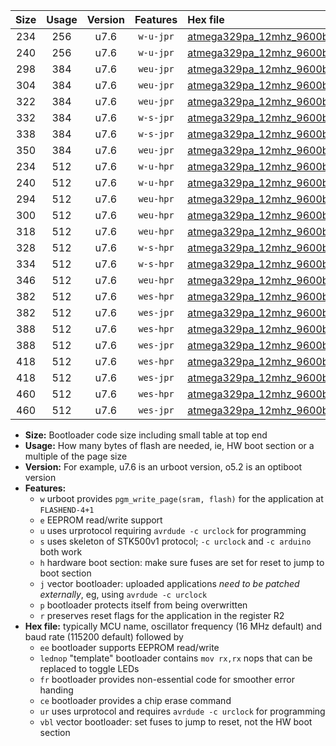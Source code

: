 |Size|Usage|Version|Features|Hex file|
|:-:|:-:|:-:|:-:|:--|
|234|256|u7.6|`w-u-jpr`|[atmega329pa_12mhz_9600bps_ur_vbl.hex](https://raw.githubusercontent.com/stefanrueger/urboot/main/bootloaders/atmega329pa/fcpu_12mhz/9600_bps/atmega329pa_12mhz_9600bps_ur_vbl.hex)|
|240|256|u7.6|`w-u-jpr`|[atmega329pa_12mhz_9600bps_lednop_ur_vbl.hex](https://raw.githubusercontent.com/stefanrueger/urboot/main/bootloaders/atmega329pa/fcpu_12mhz/9600_bps/atmega329pa_12mhz_9600bps_lednop_ur_vbl.hex)|
|298|384|u7.6|`weu-jpr`|[atmega329pa_12mhz_9600bps_ee_ur_vbl.hex](https://raw.githubusercontent.com/stefanrueger/urboot/main/bootloaders/atmega329pa/fcpu_12mhz/9600_bps/atmega329pa_12mhz_9600bps_ee_ur_vbl.hex)|
|304|384|u7.6|`weu-jpr`|[atmega329pa_12mhz_9600bps_ee_lednop_ur_vbl.hex](https://raw.githubusercontent.com/stefanrueger/urboot/main/bootloaders/atmega329pa/fcpu_12mhz/9600_bps/atmega329pa_12mhz_9600bps_ee_lednop_ur_vbl.hex)|
|322|384|u7.6|`weu-jpr`|[atmega329pa_12mhz_9600bps_ee_lednop_fr_ur_vbl.hex](https://raw.githubusercontent.com/stefanrueger/urboot/main/bootloaders/atmega329pa/fcpu_12mhz/9600_bps/atmega329pa_12mhz_9600bps_ee_lednop_fr_ur_vbl.hex)|
|332|384|u7.6|`w-s-jpr`|[atmega329pa_12mhz_9600bps_vbl.hex](https://raw.githubusercontent.com/stefanrueger/urboot/main/bootloaders/atmega329pa/fcpu_12mhz/9600_bps/atmega329pa_12mhz_9600bps_vbl.hex)|
|338|384|u7.6|`w-s-jpr`|[atmega329pa_12mhz_9600bps_lednop_vbl.hex](https://raw.githubusercontent.com/stefanrueger/urboot/main/bootloaders/atmega329pa/fcpu_12mhz/9600_bps/atmega329pa_12mhz_9600bps_lednop_vbl.hex)|
|350|384|u7.6|`weu-jpr`|[atmega329pa_12mhz_9600bps_ee_lednop_fr_ce_ur_vbl.hex](https://raw.githubusercontent.com/stefanrueger/urboot/main/bootloaders/atmega329pa/fcpu_12mhz/9600_bps/atmega329pa_12mhz_9600bps_ee_lednop_fr_ce_ur_vbl.hex)|
|234|512|u7.6|`w-u-hpr`|[atmega329pa_12mhz_9600bps_ur.hex](https://raw.githubusercontent.com/stefanrueger/urboot/main/bootloaders/atmega329pa/fcpu_12mhz/9600_bps/atmega329pa_12mhz_9600bps_ur.hex)|
|240|512|u7.6|`w-u-hpr`|[atmega329pa_12mhz_9600bps_lednop_ur.hex](https://raw.githubusercontent.com/stefanrueger/urboot/main/bootloaders/atmega329pa/fcpu_12mhz/9600_bps/atmega329pa_12mhz_9600bps_lednop_ur.hex)|
|294|512|u7.6|`weu-hpr`|[atmega329pa_12mhz_9600bps_ee_ur.hex](https://raw.githubusercontent.com/stefanrueger/urboot/main/bootloaders/atmega329pa/fcpu_12mhz/9600_bps/atmega329pa_12mhz_9600bps_ee_ur.hex)|
|300|512|u7.6|`weu-hpr`|[atmega329pa_12mhz_9600bps_ee_lednop_ur.hex](https://raw.githubusercontent.com/stefanrueger/urboot/main/bootloaders/atmega329pa/fcpu_12mhz/9600_bps/atmega329pa_12mhz_9600bps_ee_lednop_ur.hex)|
|318|512|u7.6|`weu-hpr`|[atmega329pa_12mhz_9600bps_ee_lednop_fr_ur.hex](https://raw.githubusercontent.com/stefanrueger/urboot/main/bootloaders/atmega329pa/fcpu_12mhz/9600_bps/atmega329pa_12mhz_9600bps_ee_lednop_fr_ur.hex)|
|328|512|u7.6|`w-s-hpr`|[atmega329pa_12mhz_9600bps.hex](https://raw.githubusercontent.com/stefanrueger/urboot/main/bootloaders/atmega329pa/fcpu_12mhz/9600_bps/atmega329pa_12mhz_9600bps.hex)|
|334|512|u7.6|`w-s-hpr`|[atmega329pa_12mhz_9600bps_lednop.hex](https://raw.githubusercontent.com/stefanrueger/urboot/main/bootloaders/atmega329pa/fcpu_12mhz/9600_bps/atmega329pa_12mhz_9600bps_lednop.hex)|
|346|512|u7.6|`weu-hpr`|[atmega329pa_12mhz_9600bps_ee_lednop_fr_ce_ur.hex](https://raw.githubusercontent.com/stefanrueger/urboot/main/bootloaders/atmega329pa/fcpu_12mhz/9600_bps/atmega329pa_12mhz_9600bps_ee_lednop_fr_ce_ur.hex)|
|382|512|u7.6|`wes-hpr`|[atmega329pa_12mhz_9600bps_ee.hex](https://raw.githubusercontent.com/stefanrueger/urboot/main/bootloaders/atmega329pa/fcpu_12mhz/9600_bps/atmega329pa_12mhz_9600bps_ee.hex)|
|382|512|u7.6|`wes-jpr`|[atmega329pa_12mhz_9600bps_ee_vbl.hex](https://raw.githubusercontent.com/stefanrueger/urboot/main/bootloaders/atmega329pa/fcpu_12mhz/9600_bps/atmega329pa_12mhz_9600bps_ee_vbl.hex)|
|388|512|u7.6|`wes-hpr`|[atmega329pa_12mhz_9600bps_ee_lednop.hex](https://raw.githubusercontent.com/stefanrueger/urboot/main/bootloaders/atmega329pa/fcpu_12mhz/9600_bps/atmega329pa_12mhz_9600bps_ee_lednop.hex)|
|388|512|u7.6|`wes-jpr`|[atmega329pa_12mhz_9600bps_ee_lednop_vbl.hex](https://raw.githubusercontent.com/stefanrueger/urboot/main/bootloaders/atmega329pa/fcpu_12mhz/9600_bps/atmega329pa_12mhz_9600bps_ee_lednop_vbl.hex)|
|418|512|u7.6|`wes-hpr`|[atmega329pa_12mhz_9600bps_ee_lednop_fr.hex](https://raw.githubusercontent.com/stefanrueger/urboot/main/bootloaders/atmega329pa/fcpu_12mhz/9600_bps/atmega329pa_12mhz_9600bps_ee_lednop_fr.hex)|
|418|512|u7.6|`wes-jpr`|[atmega329pa_12mhz_9600bps_ee_lednop_fr_vbl.hex](https://raw.githubusercontent.com/stefanrueger/urboot/main/bootloaders/atmega329pa/fcpu_12mhz/9600_bps/atmega329pa_12mhz_9600bps_ee_lednop_fr_vbl.hex)|
|460|512|u7.6|`wes-hpr`|[atmega329pa_12mhz_9600bps_ee_lednop_fr_ce.hex](https://raw.githubusercontent.com/stefanrueger/urboot/main/bootloaders/atmega329pa/fcpu_12mhz/9600_bps/atmega329pa_12mhz_9600bps_ee_lednop_fr_ce.hex)|
|460|512|u7.6|`wes-jpr`|[atmega329pa_12mhz_9600bps_ee_lednop_fr_ce_vbl.hex](https://raw.githubusercontent.com/stefanrueger/urboot/main/bootloaders/atmega329pa/fcpu_12mhz/9600_bps/atmega329pa_12mhz_9600bps_ee_lednop_fr_ce_vbl.hex)|

- **Size:** Bootloader code size including small table at top end
- **Usage:** How many bytes of flash are needed, ie, HW boot section or a multiple of the page size
- **Version:** For example, u7.6 is an urboot version, o5.2 is an optiboot version
- **Features:**
  + `w` urboot provides `pgm_write_page(sram, flash)` for the application at `FLASHEND-4+1`
  + `e` EEPROM read/write support
  + `u` uses urprotocol requiring `avrdude -c urclock` for programming
  + `s` uses skeleton of STK500v1 protocol; `-c urclock` and `-c arduino` both work
  + `h` hardware boot section: make sure fuses are set for reset to jump to boot section
  + `j` vector bootloader: uploaded applications *need to be patched externally*, eg, using `avrdude -c urclock`
  + `p` bootloader protects itself from being overwritten
  + `r` preserves reset flags for the application in the register R2
- **Hex file:** typically MCU name, oscillator frequency (16 MHz default) and baud rate (115200 default) followed by
  + `ee` bootloader supports EEPROM read/write
  + `lednop` "template" bootloader contains `mov rx,rx` nops that can be replaced to toggle LEDs
  + `fr` bootloader provides non-essential code for smoother error handing
  + `ce` bootloader provides a chip erase command
  + `ur` uses urprotocol and requires `avrdude -c urclock` for programming
  + `vbl` vector bootloader: set fuses to jump to reset, not the HW boot section
